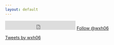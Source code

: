 ```yaml
---
layout: default
---
```


<iframe src="https://ghbtns.com/github-btn.html?user=mdo&type=follow&count=true&size=large" frameborder="0" scrolling="0" width="230" height="30" title="Follow @mdo on GitHub"></iframe>
<a href="https://twitter.com/wxh06?ref_src=twsrc%5Etfw" class="twitter-follow-button" data-size="large" data-show-count="true">Follow @wxh06</a>

<a class="twitter-timeline" href="https://twitter.com/wxh06?ref_src=twsrc%5Etfw">Tweets by wxh06</a>
<script async src="https://platform.twitter.com/widgets.js" charset="utf-8"></script>
